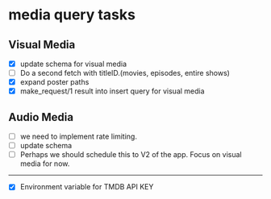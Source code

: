 # media query tasks
## Visual Media
- [x] update schema for visual media
- [ ] Do a second fetch with titleID.(movies, episodes, entire shows)
- [x] expand poster paths
- [x] make_request/1 result into insert query for visual media

## Audio Media
- [ ] we need to implement rate limiting.
- [ ] update schema
- [ ] Perhaps we should schedule this to V2 of the app. Focus on visual media for now. 

---

- [x] Environment variable for TMDB API KEY
